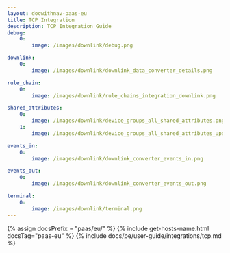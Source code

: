 ```yaml
---
layout: docwithnav-paas-eu
title: TCP Integration
description: TCP Integration Guide
debug:
    0:
        image: /images/downlink/debug.png

downlink:
    0:
        image: /images/downlink/downlink_data_converter_details.png

rule_chain:
    0:
        image: /images/downlink/rule_chains_integration_downlink.png

shared_attributes:
    0:
        image: /images/downlink/device_groups_all_shared_attributes.png
    1:
        image: /images/downlink/device_groups_all_shared_attributes_update.png

events_in:
    0:
        image: /images/downlink/downlink_converter_events_in.png

events_out:
    0:
        image: /images/downlink/downlink_converter_events_out.png

terminal:
    0:
        image: /images/downlink/terminal.png
---
```



{% assign docsPrefix = "paas/eu/" %}
{% include get-hosts-name.html docsTag="paas-eu" %}
{% include docs/pe/user-guide/integrations/tcp.md %}
